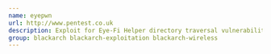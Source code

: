 ```yaml
---
name: eyepwn
url: http://www.pentest.co.uk
description: Exploit for Eye-Fi Helper directory traversal vulnerability.
group: blackarch blackarch-exploitation blackarch-wireless
---
```

